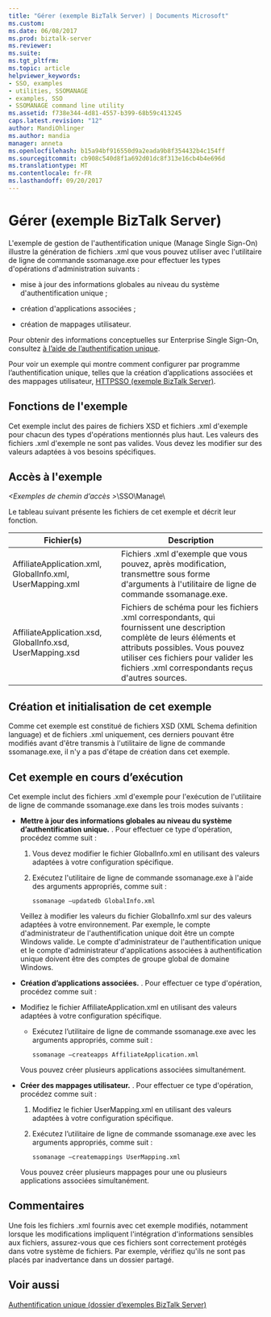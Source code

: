 ```yaml
---
title: "Gérer (exemple BizTalk Server) | Documents Microsoft"
ms.custom: 
ms.date: 06/08/2017
ms.prod: biztalk-server
ms.reviewer: 
ms.suite: 
ms.tgt_pltfrm: 
ms.topic: article
helpviewer_keywords:
- SSO, examples
- utilities, SSOMANAGE
- examples, SSO
- SSOMANAGE command line utility
ms.assetid: f738e344-4d81-4557-b399-68b59c413245
caps.latest.revision: "12"
author: MandiOhlinger
ms.author: mandia
manager: anneta
ms.openlocfilehash: b15a94bf916550d9a2eada9b8f354432b4c154ff
ms.sourcegitcommit: cb908c540d8f1a692d01dc8f313e16cb4b4e696d
ms.translationtype: MT
ms.contentlocale: fr-FR
ms.lasthandoff: 09/20/2017
---
```

# <a name="manage-biztalk-server-sample"></a>Gérer (exemple BizTalk Server)
L'exemple de gestion de l'authentification unique (Manage Single Sign-On) illustre la génération de fichiers .xml que vous pouvez utiliser avec l'utilitaire de ligne de commande ssomanage.exe pour effectuer les types d'opérations d'administration suivants :  
  
-   mise à jour des informations globales au niveau du système d'authentification unique ;  
  
-   création d'applications associées ;  
  
-   création de mappages utilisateur.  
  
 Pour obtenir des informations conceptuelles sur Enterprise Single Sign-On, consultez [à l’aide de l’authentification unique](../core/using-sso.md).  
  
 Pour voir un exemple qui montre comment configurer par programme l’authentification unique, telles que la création d’applications associées et des mappages utilisateur, [HTTPSSO (exemple BizTalk Server)](../core/httpsso-biztalk-server-sample.md).  
  
## <a name="what-this-sample-does"></a>Fonctions de l'exemple  
 Cet exemple inclut des paires de fichiers XSD et fichiers .xml d'exemple pour chacun des types d'opérations mentionnés plus haut. Les valeurs des fichiers .xml d'exemple ne sont pas valides. Vous devez les modifier sur des valeurs adaptées à vos besoins spécifiques.  
  
## <a name="where-to-find-this-sample"></a>Accès à l'exemple  
 *\<Exemples de chemin d’accès >*\SSO\Manage\  
  
 Le tableau suivant présente les fichiers de cet exemple et décrit leur fonction.  
  
|Fichier(s)| Description|  
|---------------|-----------------|  
|AffiliateApplication.xml, GlobalInfo.xml, UserMapping.xml|Fichiers .xml d'exemple que vous pouvez, après modification, transmettre sous forme d'arguments à l'utilitaire de ligne de commande ssomanage.exe.|  
|AffiliateApplication.xsd, GlobalInfo.xsd, UserMapping.xsd|Fichiers de schéma pour les fichiers .xml correspondants, qui fournissent une description complète de leurs éléments et attributs possibles. Vous pouvez utiliser ces fichiers pour valider les fichiers .xml correspondants reçus d'autres sources.|  
  
## <a name="building-and-initializing-this-sample"></a>Création et initialisation de cet exemple  
 Comme cet exemple est constitué de fichiers XSD (XML Schema definition language) et de fichiers .xml uniquement, ces derniers pouvant être modifiés avant d'être transmis à l'utilitaire de ligne de commande ssomanage.exe, il n'y a pas d'étape de création dans cet exemple.  
  
## <a name="running-this-sample"></a>Cet exemple en cours d’exécution  
 Cet exemple inclut des fichiers .xml d'exemple pour l'exécution de l'utilitaire de ligne de commande ssomanage.exe dans les trois modes suivants :  
  
-   **Mettre à jour des informations globales au niveau du système d’authentification unique.** . Pour effectuer ce type d'opération, procédez comme suit :  
  
    1.  Vous devez modifier le fichier GlobalInfo.xml en utilisant des valeurs adaptées à votre configuration spécifique.  
  
    2.  Exécutez l'utilitaire de ligne de commande ssomanage.exe à l'aide des arguments appropriés, comme suit :  
  
        ```  
        ssomanage –updatedb GlobalInfo.xml  
        ```  
  
     Veillez à modifier les valeurs du fichier GlobalInfo.xml sur des valeurs adaptées à votre environnement. Par exemple, le compte d'administrateur de l'authentification unique doit être un compte Windows valide. Le compte d'administrateur de l'authentification unique et le compte d'administrateur d'applications associées à authentification unique doivent être des comptes de groupe global de domaine Windows.  
  
-   **Création d’applications associées.** . Pour effectuer ce type d'opération, procédez comme suit :  
  
-   Modifiez le fichier AffiliateApplication.xml en utilisant des valeurs adaptées à votre configuration spécifique.  
  
    -   Exécutez l’utilitaire de ligne de commande ssomanage.exe avec les arguments appropriés, comme suit :  
  
        ```  
        ssomanage –createapps AffiliateApplication.xml  
        ```  
  
     Vous pouvez créer plusieurs applications associées simultanément.  
  
-   **Créer des mappages utilisateur.** . Pour effectuer ce type d'opération, procédez comme suit :  
  
    1.  Modifiez le fichier UserMapping.xml en utilisant des valeurs adaptées à votre configuration spécifique.  
  
    2.  Exécutez l’utilitaire de ligne de commande ssomanage.exe avec les arguments appropriés, comme suit :  
  
        ```  
        ssomanage –createmappings UserMapping.xml  
        ```  
  
     Vous pouvez créer plusieurs mappages pour une ou plusieurs applications associées simultanément.  
  
## <a name="comments"></a>Commentaires  
 Une fois les fichiers .xml fournis avec cet exemple modifiés, notamment lorsque les modifications impliquent l'intégration d'informations sensibles aux fichiers, assurez-vous que ces fichiers sont correctement protégés dans votre système de fichiers. Par exemple, vérifiez qu'ils ne sont pas placés par inadvertance dans un dossier partagé.  
  
## <a name="see-also"></a>Voir aussi  
 [Authentification unique (dossier d’exemples BizTalk Server)](../core/sso-biztalk-server-samples-folder.md)